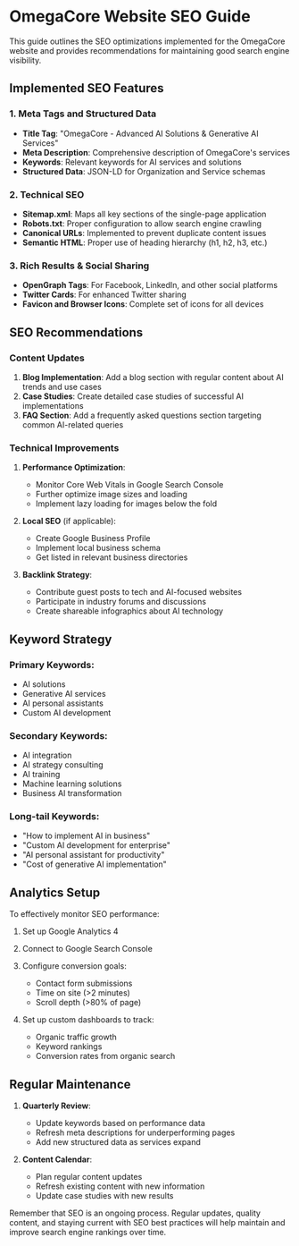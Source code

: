 # OmegaCore Website SEO Guide

This guide outlines the SEO optimizations implemented for the OmegaCore website and provides recommendations for maintaining good search engine visibility.

## Implemented SEO Features

### 1. Meta Tags and Structured Data
- **Title Tag**: "OmegaCore - Advanced AI Solutions & Generative AI Services"
- **Meta Description**: Comprehensive description of OmegaCore's services
- **Keywords**: Relevant keywords for AI services and solutions
- **Structured Data**: JSON-LD for Organization and Service schemas

### 2. Technical SEO
- **Sitemap.xml**: Maps all key sections of the single-page application
- **Robots.txt**: Proper configuration to allow search engine crawling
- **Canonical URLs**: Implemented to prevent duplicate content issues
- **Semantic HTML**: Proper use of heading hierarchy (h1, h2, h3, etc.)

### 3. Rich Results & Social Sharing
- **OpenGraph Tags**: For Facebook, LinkedIn, and other social platforms
- **Twitter Cards**: For enhanced Twitter sharing
- **Favicon and Browser Icons**: Complete set of icons for all devices

## SEO Recommendations

### Content Updates
1. **Blog Implementation**: Add a blog section with regular content about AI trends and use cases
2. **Case Studies**: Create detailed case studies of successful AI implementations
3. **FAQ Section**: Add a frequently asked questions section targeting common AI-related queries

### Technical Improvements
1. **Performance Optimization**:
   - Monitor Core Web Vitals in Google Search Console
   - Further optimize image sizes and loading
   - Implement lazy loading for images below the fold

2. **Local SEO** (if applicable):
   - Create Google Business Profile
   - Implement local business schema
   - Get listed in relevant business directories

3. **Backlink Strategy**:
   - Contribute guest posts to tech and AI-focused websites
   - Participate in industry forums and discussions
   - Create shareable infographics about AI technology

## Keyword Strategy

### Primary Keywords:
- AI solutions
- Generative AI services
- AI personal assistants
- Custom AI development

### Secondary Keywords:
- AI integration
- AI strategy consulting
- AI training
- Machine learning solutions
- Business AI transformation

### Long-tail Keywords:
- "How to implement AI in business"
- "Custom AI development for enterprise"
- "AI personal assistant for productivity"
- "Cost of generative AI implementation"

## Analytics Setup

To effectively monitor SEO performance:

1. Set up Google Analytics 4
2. Connect to Google Search Console
3. Configure conversion goals:
   - Contact form submissions
   - Time on site (>2 minutes)
   - Scroll depth (>80% of page)

4. Set up custom dashboards to track:
   - Organic traffic growth
   - Keyword rankings
   - Conversion rates from organic search

## Regular Maintenance

1. **Quarterly Review**:
   - Update keywords based on performance data
   - Refresh meta descriptions for underperforming pages
   - Add new structured data as services expand

2. **Content Calendar**:
   - Plan regular content updates
   - Refresh existing content with new information
   - Update case studies with new results

Remember that SEO is an ongoing process. Regular updates, quality content, and staying current with SEO best practices will help maintain and improve search engine rankings over time.
